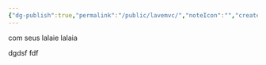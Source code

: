```yaml
---
{"dg-publish":true,"permalink":"/public/lavemvc/","noteIcon":"","created":"2025-10-19T23:18:47.100-03:00","updated":"2025-10-20T15:31:29.738-03:00"}
---
```



com seus lalaie
lalaia

dgdsf
fdf
